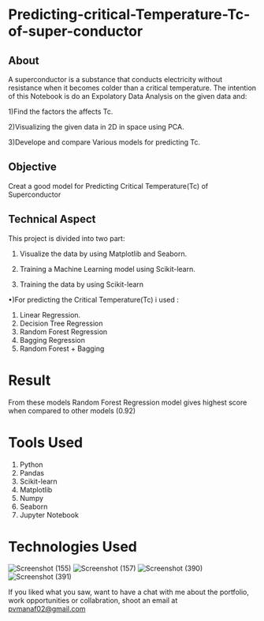 
# Predicting-critical-Temperature-Tc-of-super-conductor

## About
A superconductor is a substance that conducts electricity without resistance when it becomes colder than a critical temperature. The intention of this Notebook is do an Expolatory Data Analysis on the given data and:

1)Find the factors the affects Tc.

2)Visualizing the given data in 2D in space using PCA.

3)Develope and compare Various models for predicting Tc.

## Objective
Creat a good model for Predicting Critical Temperature(Tc) of Superconductor

## Technical Aspect

This project is divided into two part:

1) Visualize the data by using Matplotlib and Seaborn.

2) Training a Machine Learning model using Scikit-learn.

2) Training the data by using Scikit-learn

•)For predicting the Critical Temperature(Tc) i used :
1) Linear Regression.
2) Decision Tree Regression
3) Random Forest Regression
4) Bagging Regression
5) Random Forest + Bagging

# Result

From these models  Random Forest Regression model gives highest score when compared to other models (0.92)

# Tools Used

1) Python
2) Pandas
3) Scikit-learn
4) Matplotlib
5) Numpy
6) Seaborn
7) Jupyter Notebook



# Technologies Used
![Screenshot (155)](https://user-images.githubusercontent.com/84491967/139635128-5ac86cca-3de3-483e-9ba2-d0de52da5e49.png)
![Screenshot (157)](https://user-images.githubusercontent.com/84491967/140642806-d77b4a89-7c81-4fd7-83da-2c1f694212f6.png)
![Screenshot (390)](https://user-images.githubusercontent.com/84491967/146012601-1299d211-c83b-4459-a43b-1e9fb10b320f.png)
![Screenshot (391)](https://user-images.githubusercontent.com/84491967/146012677-6c652709-d2cc-4b43-b349-4312317757f7.png)



If you liked what you saw, want to have a chat with me about the portfolio, work opportunities or collabration, shoot an email at pvmanaf02@gmail.com

